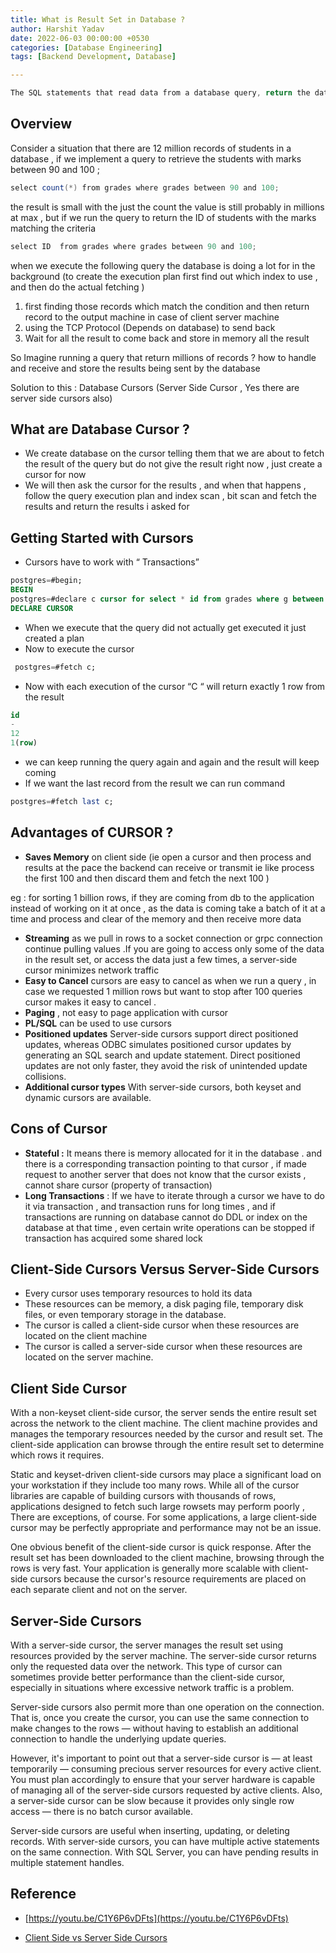 ```yaml
---
title: What is Result Set in Database ?
author: Harshit Yadav
date: 2022-06-03 00:00:00 +0530
categories: [Database Engineering]
tags: [Backend Development, Database]

---
```



```java
The SQL statements that read data from a database query, return the data in a result set.
```

## Overview

Consider a situation that there are 12 million  records of students in a database , if we implement a query to retrieve the students with marks between 90 and 100 ;

```java
select count(*) from grades where grades between 90 and 100;
```

the result is small with the just the count the value is still probably in millions at max , but if we run the query to return the ID of students with the marks matching the criteria 

```java
select ID  from grades where grades between 90 and 100;
```

when we execute the following query the database is doing a lot for in the background (to create the execution plan first find out which index to use , and then do the actual fetching )

1. first finding those records which match the condition and then return record to the output machine in case of client server machine 
2. using the TCP Protocol (Depends on database) to send back
3.  Wait for all the result to come back and store in memory all the result 

So Imagine running a query that return millions of records ? how to handle and receive and store the results being sent by the database 

Solution to this : Database Cursors (Server Side Cursor , Yes there are server side cursors also)

## What are Database Cursor ?

- We create database on the cursor telling them that we are about to fetch the result of the query but do not give the result right now  , just create a cursor for now
- We will then ask the cursor for the results , and when that happens , follow the query execution plan and index scan , bit scan and fetch the results and return the results i asked for

## Getting Started with Cursors

- Cursors have to work with “ Transactions”

```sql
postgres=#begin;
BEGIN
postgres=#declare c cursor for select * id from grades where g between 90 and 100;
DECLARE CURSOR

```

- When we execute that the query did not actually get executed it just created a plan
- Now to execute the cursor

```sql
 postgres=#fetch c;
```

- Now with each execution of the cursor “C “ will return exactly 1 row from the result

```sql
id
-
12
1(row)
```

- we can keep running the query again and again and the result will keep coming
- If we want the last record from the result we can run command

```sql
postgres=#fetch last c;
```

## Advantages of CURSOR ?

- **Saves Memory** on  client side (ie open a cursor and then process and results at the pace the backend can receive or transmit ie like process the first 100 and then discard them and fetch the next 100 )

eg : for sorting 1 billion rows, if they are coming from db to the application instead of working on it at once , as the data is coming take a batch of it at a time and process and clear of the memory and then receive more data 

- **Streaming** as we pull in rows to a socket connection or grpc connection continue pulling values .If you are going to access only some of the data in the result set, or access the data just a few times, a server-side cursor minimizes network traffic
- **Easy to Cancel** cursors are easy to cancel as when we run a query , in case we requested 1 million rows but want to stop after 100 queries cursor makes it easy to cancel .
- **Paging** , not easy to page application with cursor
- **PL/SQL** can be used to use cursors
- **Positioned updates** Server-side cursors support direct positioned updates, whereas ODBC simulates positioned cursor updates by generating an SQL search and update statement. Direct positioned updates are not only faster, they avoid the risk of unintended update collisions.
- **Additional cursor types** With server-side cursors, both keyset and dynamic cursors are available.

## Cons of Cursor

- **Stateful :** It means there is memory allocated for it in the database . and there is a corresponding transaction pointing to that cursor , if made request to another server that does not know that the cursor exists , cannot share cursor (property of transaction)
- **Long Transactions** : If we have to iterate through a cursor we have to do it via transaction , and transaction runs for long times , and if transactions are running on database cannot do DDL or index on the database at that time , even certain write operations can be stopped if transaction has acquired some shared lock

## **Client-Side Cursors Versus Server-Side Cursors**

- Every cursor uses temporary resources to hold its data
- These resources can be memory, a disk paging file, temporary disk files, or even temporary storage in the database.
- The cursor is called a client-side cursor when these resources are located on the client machine
- The cursor is called a server-side cursor when these resources are located on the server machine.

## Client Side Cursor

With a non-keyset client-side cursor, the server sends the entire result set across the network to the client machine. The client machine provides and manages the temporary resources needed by the cursor and result set. The client-side application can browse through the entire result set to determine which rows it requires.

 Static and keyset-driven client-side cursors may place a significant load on your workstation if they include too many rows. While all of the cursor libraries are capable of building cursors with thousands of rows, applications designed to fetch such large rowsets may perform poorly , There are exceptions, of course. For some applications, a large client-side cursor may be perfectly appropriate and performance may not be an issue.

One obvious benefit of the client-side cursor is quick response. After the result set has been downloaded to the client machine, browsing through the rows is very fast. Your application is generally more scalable with client-side cursors because the cursor's resource requirements are placed on each separate client and not on the server.

## **Server-Side Cursors**

With a server-side cursor, the server manages the result set using resources provided by the server machine. The server-side cursor returns only the requested data over the network. This type of cursor can sometimes provide better performance than the client-side cursor, especially in situations where excessive network traffic is a problem.

Server-side cursors also permit more than one operation on the connection. That is, once you create the cursor, you can use the same connection to make changes to the rows — without having to establish an additional connection to handle the underlying update queries.

However, it's important to point out that a server-side cursor is — at least temporarily — consuming precious server resources for every active client. You must plan accordingly to ensure that your server hardware is capable of managing all of the server-side cursors requested by active clients. Also, a server-side cursor can be  slow because it provides only single row access — there is no batch cursor available.

Server-side cursors are useful when inserting, updating, or deleting records. With server-side cursors, you can have multiple active statements on the same connection. With SQL Server, you can have pending results in multiple statement handles.

## Reference

- [https://youtu.be/C1Y6P6vDFts](https://youtu.be/C1Y6P6vDFts)

- [Client Side vs Server Side Cursors](https://knowledgebase.progress.com/articles/Article/6343#:~:text=Client-Side)
